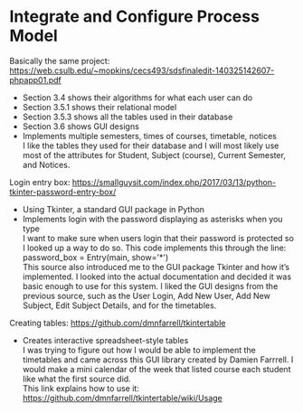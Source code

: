 # Integrate and Configure Process Model

Basically the same project: https://web.csulb.edu/~mopkins/cecs493/sdsfinaledit-140325142607-phpapp01.pdf
-  Section 3.4 shows their algorithms for what each user can do
-  Section 3.5.1 shows their relational model
-  Section 3.5.3 shows all the tables used in their database
-  Section 3.6 shows GUI designs
-  Implements multiple semesters, times of courses, timetable, notices<br>
I like the tables they used for their database and I will most likely use most of the attributes for Student, Subject (course), Current Semester, and Notices. 

Login entry box: https://smallguysit.com/index.php/2017/03/13/python-tkinter-password-entry-box/
-  Using Tkinter, a standard GUI package in Python
-  Implements login with the password displaying as asterisks when you type<br>
I want to make sure when users login that their password is protected so I looked up a way to do so. This code implements this through the line:<br>
password_box = Entry(main, show='*')<br>
This source also introduced me to the GUI package Tkinter and how it’s implemented. I looked into the actual documentation and decided it was basic enough to use for this system. I liked the GUI designs from the previous source, such as the User Login, Add New User, Add New Subject, Edit Subject Details, and for the timetables.

Creating tables: https://github.com/dmnfarrell/tkintertable
-  Creates interactive spreadsheet-style tables<br>
I was trying to figure out how I would be able to implement the timetables and came across this GUI library created by Damien Farrrell. I would make a mini calendar of the week that listed course each student like what the first source did. <br>
This link explains how to use it: https://github.com/dmnfarrell/tkintertable/wiki/Usage
